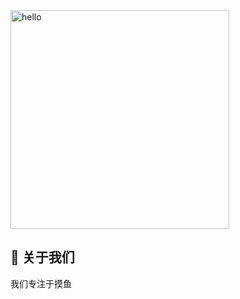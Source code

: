 <img src="https://unpkg.com/hello-picture@2.0.21/src/static/1000.webp" alt="hello" style="height: 350px;" />


## 🍿 关于我们

我们专注于摸鱼
